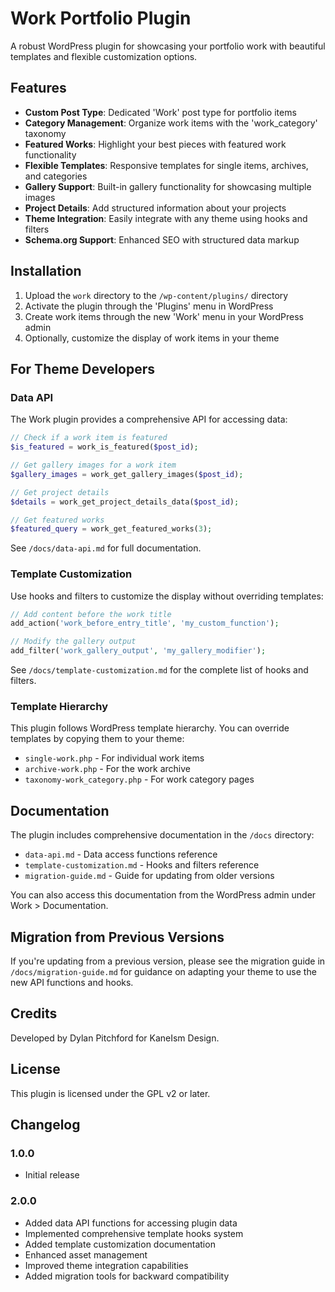# Work Portfolio Plugin

A robust WordPress plugin for showcasing your portfolio work with beautiful templates and flexible customization options.

## Features

- **Custom Post Type**: Dedicated 'Work' post type for portfolio items
- **Category Management**: Organize work items with the 'work_category' taxonomy
- **Featured Works**: Highlight your best pieces with featured work functionality
- **Flexible Templates**: Responsive templates for single items, archives, and categories
- **Gallery Support**: Built-in gallery functionality for showcasing multiple images
- **Project Details**: Add structured information about your projects
- **Theme Integration**: Easily integrate with any theme using hooks and filters
- **Schema.org Support**: Enhanced SEO with structured data markup

## Installation

1. Upload the `work` directory to the `/wp-content/plugins/` directory
2. Activate the plugin through the 'Plugins' menu in WordPress
3. Create work items through the new 'Work' menu in your WordPress admin
4. Optionally, customize the display of work items in your theme

## For Theme Developers

### Data API

The Work plugin provides a comprehensive API for accessing data:

```php
// Check if a work item is featured
$is_featured = work_is_featured($post_id);

// Get gallery images for a work item
$gallery_images = work_get_gallery_images($post_id);

// Get project details
$details = work_get_project_details_data($post_id);

// Get featured works
$featured_query = work_get_featured_works(3);
```

See `/docs/data-api.md` for full documentation.

### Template Customization

Use hooks and filters to customize the display without overriding templates:

```php
// Add content before the work title
add_action('work_before_entry_title', 'my_custom_function');

// Modify the gallery output
add_filter('work_gallery_output', 'my_gallery_modifier');
```

See `/docs/template-customization.md` for the complete list of hooks and filters.

### Template Hierarchy

This plugin follows WordPress template hierarchy. You can override templates by copying them to your theme:

- `single-work.php` - For individual work items
- `archive-work.php` - For the work archive
- `taxonomy-work_category.php` - For work category pages

## Documentation

The plugin includes comprehensive documentation in the `/docs` directory:

- `data-api.md` - Data access functions reference
- `template-customization.md` - Hooks and filters reference
- `migration-guide.md` - Guide for updating from older versions

You can also access this documentation from the WordPress admin under Work > Documentation.

## Migration from Previous Versions

If you're updating from a previous version, please see the migration guide in `/docs/migration-guide.md` for guidance on adapting your theme to use the new API functions and hooks.

## Credits

Developed by Dylan Pitchford for KaneIsm Design.

## License

This plugin is licensed under the GPL v2 or later.

## Changelog

### 1.0.0
- Initial release

### 2.0.0
- Added data API functions for accessing plugin data
- Implemented comprehensive template hooks system
- Added template customization documentation
- Enhanced asset management
- Improved theme integration capabilities
- Added migration tools for backward compatibility 